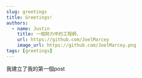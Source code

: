 ```yaml
---
slug: greetings
title: Greetings!
authors:
  - name: Justin
    title: 一個努力中的工程師，
    url: https://github.com/JoelMarcey
    image_url: https://github.com/JoelMarcey.png
tags: [greetings]
---
```


我建立了我的第一個post